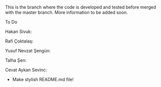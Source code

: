 This is the branch where the code is developed and tested before merged with the master branch. More information to be added soon.

To Do

Hakan Sivuk:

Rafi Çoktalaş:

Yusuf Nevzat Şengün:

Talha Şen:

Cevat Aykan Sevinc:
* Make stylish README.md file!
